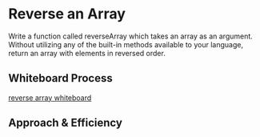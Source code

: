 # Reverse an Array
Write a function called reverseArray which takes an array as an argument. Without utilizing any of the built-in methods available to your language, return an array with elements in reversed order.

## Whiteboard Process
[reverse array whiteboard](../assets/reverse-array.png)

## Approach & Efficiency
<!-- What approach did you take? Discuss Why. What is the Big O space/time for this approach? -->
